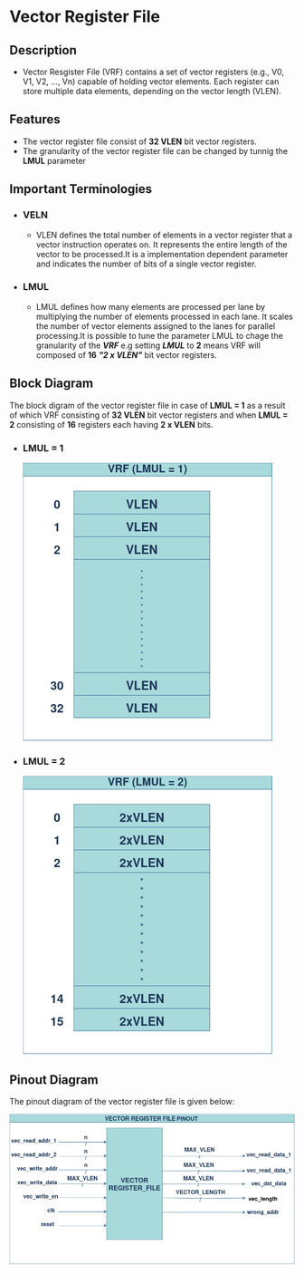 # Vector Register File 

## Description

- Vector Resgister File (VRF) contains a set of vector registers (e.g., V0, V1, V2, ..., Vn) capable of holding vector elements. Each register can store multiple data elements, depending on the vector length (VLEN).

## Features

- The vector register file consist of **32 VLEN** bit vector registers.
- The granularity of the vector register file can be changed by tunnig the **LMUL** parameter

## Important Terminologies 

- ###  VELN
    - VLEN defines the total number of elements in a vector register that a vector instruction operates on. It represents the entire length of the vector to be processed.It is a implementation dependent parameter and indicates the number of bits of a single vector register.

- ### LMUL 
    - LMUL defines how many elements are processed per lane by multiplying the number of elements processed in each lane. It scales the number of vector elements assigned to the lanes for parallel processing.It is possible to tune the parameter LMUL to chage the granularity of the ***VRF*** e.g  setting ***LMUL*** to **2** means VRF will composed of  **16** ***"2 x VLEN"*** bit vector registers.

## Block Diagram 
The block digram of the vector register file in case of **LMUL = 1** as a result of which VRF consisting of **32 VLEN** bit vector registers and when **LMUL = 2** consisting of **16**  registers each having **2 x VLEN** bits.       

- ### LMUL = 1

    ![VRF_LMUL_1](/docs/regfile_docs/VRF_LMUL_1.png)
- ### LMUL = 2
    ![VRF_LMUL_2](/docs/regfile_docs/VRF_LMUL_2_.drawio.png)

## Pinout Diagram 
The pinout diagram of the vector register file is given below:

![VRF_Pinout](/docs/regfile_docs/vec_regfile_pinout.drawio.png)